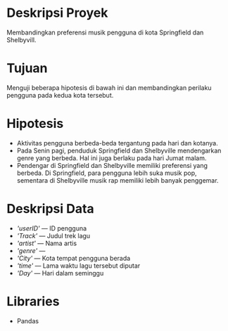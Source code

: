 # Deskripsi Proyek

Membandingkan preferensi musik pengguna di kota Springfield dan Shelbyvill. 

# Tujuan

Menguji beberapa hipotesis di bawah ini dan membandingkan perilaku pengguna pada kedua kota tersebut.

# Hipotesis

- Aktivitas pengguna berbeda-beda tergantung pada hari dan kotanya.
- Pada Senin pagi, penduduk Springfield dan Shelbyville mendengarkan genre yang berbeda. Hal ini juga berlaku pada hari Jumat malam.
- Pendengar di Springfield dan Shelbyville memiliki preferensi yang berbeda. Di Springfield, para pengguna lebih suka musik pop, sementara di Shelbyville musik rap memiliki lebih banyak penggemar.

# Deskripsi Data

- *'userID'* — ID pengguna
- *'Track'* — Judul trek lagu
- *'artist'* — Nama artis
- *'genre'* —
- *'City'* — Kota tempat pengguna berada
- *'time'* — Lama waktu lagu tersebut diputar
- *'Day'* — Hari dalam seminggu

# Libraries

- Pandas

